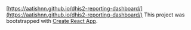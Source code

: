 [https://aatishnn.github.io/dhis2-reporting-dashboard/](https://aatishnn.github.io/dhis2-reporting-dashboard/)
This project was bootstrapped with [Create React App](https://github.com/facebookincubator/create-react-app).
